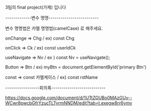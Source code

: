 3팀의 final project(가제) 입니다

-------------변수 명명-------------------------

변수 명명법은 카멜 명명법(camelCase) 로 해주세요.

onChange => Chg / ex) const Chg

onClick => Ck / ex) const userIdCk

useNavigate => Nv / ex ) const Nv = useNavigate();

Button => Btn / ex) myBtn = document.getElementById('primary Btn')

const => const 카멜케이스 / ex) const rstName


-----------------회의록---------------------------

https://docs.google.com/document/d/1UTtZGUBo0MAzGUv--WCwr8pwcbGfrYzucTLTyrmNNDM/edit?tab=t.exegw8rr6ymv
